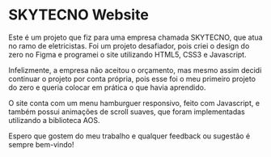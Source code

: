 # SKYTECNO Website

Este é um projeto que fiz para uma empresa chamada SKYTECNO, que atua no ramo de eletricistas. Foi um projeto desafiador, pois criei o design do zero no Figma e programei o site utilizando HTML5, CSS3 e Javascript.

Infelizmente, a empresa não aceitou o orçamento, mas mesmo assim decidi continuar o projeto por conta própria, pois esse foi o meu primeiro projeto do zero e queria colocar em prática o que havia aprendido.

O site conta com um menu hamburguer responsivo, feito com Javascript, e também possui animações de scroll suaves, que foram implementadas utilizando a biblioteca AOS.

Espero que gostem do meu trabalho e qualquer feedback ou sugestão é sempre bem-vindo!
